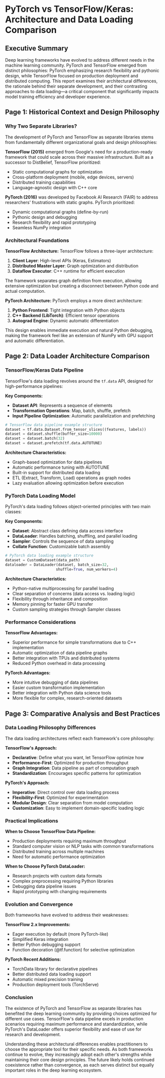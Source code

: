 
# PyTorch vs TensorFlow/Keras: Architecture and Data Loading Comparison

## Executive Summary

Deep learning frameworks have evolved to address different needs in the machine learning community. PyTorch and TensorFlow emerged from distinct philosophies: PyTorch emphasizing research flexibility and pythonic design, while TensorFlow focused on production deployment and distributed computing. This report examines their architectural differences, the rationale behind their separate development, and their contrasting approaches to data loading—a critical component that significantly impacts model training efficiency and developer experience.

## Page 1: Historical Context and Design Philosophy

### Why Two Separate Libraries?

The development of PyTorch and TensorFlow as separate libraries stems from fundamentally different organizational goals and design philosophies:

**TensorFlow (2015)** emerged from Google's need for a production-ready framework that could scale across their massive infrastructure. Built as a successor to DistBelief, TensorFlow prioritized:
- Static computational graphs for optimization
- Cross-platform deployment (mobile, edge devices, servers)
- Distributed training capabilities
- Language-agnostic design with C++ core

**PyTorch (2016)** was developed by Facebook AI Research (FAIR) to address researchers' frustrations with static graphs. PyTorch prioritized:
- Dynamic computational graphs (define-by-run)
- Pythonic design and debugging
- Research flexibility and rapid prototyping
- Seamless NumPy integration

### Architectural Foundations

**TensorFlow Architecture:**
TensorFlow follows a three-layer architecture:
1. **Client Layer**: High-level APIs (Keras, Estimators)
2. **Distributed Master Layer**: Graph optimization and distribution
3. **Dataflow Executor**: C++ runtime for efficient execution

The framework separates graph definition from execution, allowing extensive optimization but creating a disconnect between Python code and actual computation.

**PyTorch Architecture:**
PyTorch employs a more direct architecture:
1. **Python Frontend**: Tight integration with Python objects
2. **C++ Backend (LibTorch)**: Efficient tensor operations
3. **Autograd Engine**: Dynamic automatic differentiation

This design enables immediate execution and natural Python debugging, making the framework feel like an extension of NumPy with GPU support and automatic differentiation.

## Page 2: Data Loader Architecture Comparison

### TensorFlow/Keras Data Pipeline

TensorFlow's data loading revolves around the `tf.data` API, designed for high-performance pipelines:

**Key Components:**
- **Dataset API**: Represents a sequence of elements
- **Transformation Operations**: Map, batch, shuffle, prefetch
- **Input Pipeline Optimization**: Automatic parallelization and prefetching

```python
# TensorFlow data pipeline example structure
dataset = tf.data.Dataset.from_tensor_slices((features, labels))
dataset = dataset.shuffle(buffer_size=10000)
dataset = dataset.batch(32)
dataset = dataset.prefetch(tf.data.AUTOTUNE)
```

**Architecture Characteristics:**
- Graph-based optimization for data pipelines
- Automatic performance tuning with AUTOTUNE
- Built-in support for distributed data loading
- ETL (Extract, Transform, Load) operations as graph nodes
- Lazy evaluation allowing optimization before execution

### PyTorch Data Loading Model

PyTorch's data loading follows object-oriented principles with two main classes:

**Key Components:**
- **Dataset**: Abstract class defining data access interface
- **DataLoader**: Handles batching, shuffling, and parallel loading
- **Sampler**: Controls the sequence of data sampling
- **Collate Function**: Customizable batch assembly

```python
# PyTorch data loading example structure
dataset = CustomDataset(data_path)
dataloader = DataLoader(dataset, batch_size=32, 
                       shuffle=True, num_workers=4)
```

**Architecture Characteristics:**
- Python-native multiprocessing for parallel loading
- Clear separation of concerns (data access vs. loading logic)
- Flexibility through inheritance and composition
- Memory pinning for faster GPU transfer
- Custom sampling strategies through Sampler classes

### Performance Considerations

**TensorFlow Advantages:**
- Superior performance for simple transformations due to C++ implementation
- Automatic optimization of data pipeline graphs
- Better integration with TPUs and distributed systems
- Reduced Python overhead in data processing

**PyTorch Advantages:**
- More intuitive debugging of data pipelines
- Easier custom transformation implementation
- Better integration with Python data science tools
- More flexible for complex, research-oriented datasets

## Page 3: Comparative Analysis and Best Practices

### Data Loading Philosophy Differences

The data loading architectures reflect each framework's core philosophy:

**TensorFlow's Approach:**
- **Declarative**: Define what you want, let TensorFlow optimize how
- **Performance-First**: Optimized for production throughput
- **Graph Integration**: Data pipeline as part of computation graph
- **Standardization**: Encourages specific patterns for optimization

**PyTorch's Approach:**
- **Imperative**: Direct control over data loading process
- **Flexibility-First**: Optimized for experimentation
- **Modular Design**: Clear separation from model computation
- **Customization**: Easy to implement domain-specific loading logic

### Practical Implications

**When to Choose TensorFlow Data Pipeline:**
- Production deployments requiring maximum throughput
- Standard computer vision or NLP tasks with common transformations
- Distributed training across multiple machines
- Need for automatic performance optimization

**When to Choose PyTorch DataLoader:**
- Research projects with custom data formats
- Complex preprocessing requiring Python libraries
- Debugging data pipeline issues
- Rapid prototyping with changing requirements

### Evolution and Convergence

Both frameworks have evolved to address their weaknesses:

**TensorFlow 2.x Improvements:**
- Eager execution by default (more PyTorch-like)
- Simplified Keras integration
- Better Python debugging support
- Function decoration (@tf.function) for selective optimization

**PyTorch Recent Additions:**
- TorchData library for declarative pipelines
- Better distributed data loading support
- Automatic mixed precision training
- Production deployment tools (TorchServe)

### Conclusion

The existence of PyTorch and TensorFlow as separate libraries has benefited the deep learning community by providing choices optimized for different use cases. TensorFlow's data pipeline excels in production scenarios requiring maximum performance and standardization, while PyTorch's DataLoader offers superior flexibility and ease of use for research and development.

Understanding these architectural differences enables practitioners to choose the appropriate tool for their specific needs. As both frameworks continue to evolve, they increasingly adopt each other's strengths while maintaining their core design principles. The future likely holds continued coexistence rather than convergence, as each serves distinct but equally important roles in the deep learning ecosystem.
